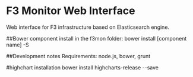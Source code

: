 F3 Monitor Web Interface
==========================
Web interface for F3 infrastructure based on Elasticsearch engine.


##Bower component install
in the f3mon folder: bower install [component name] -S

##Development notes
Requirements: node.js, bower, grunt

#highchart installation
bower install highcharts-release --save

